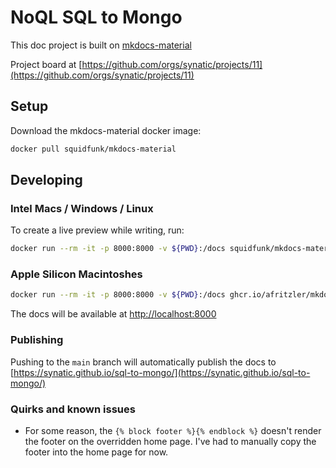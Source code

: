 # NoQL SQL to Mongo 

This doc project is built on [mkdocs-material](https://squidfunk.github.io/mkdocs-material/)

Project board at [https://github.com/orgs/synatic/projects/11](https://github.com/orgs/synatic/projects/11)

## Setup

Download the mkdocs-material docker image:

```bash
docker pull squidfunk/mkdocs-material
```

## Developing

### Intel Macs / Windows / Linux
To create a live preview while writing, run:

```bash
docker run --rm -it -p 8000:8000 -v ${PWD}:/docs squidfunk/mkdocs-material
```

### Apple Silicon Macintoshes

```bash
docker run --rm -it -p 8000:8000 -v ${PWD}:/docs ghcr.io/afritzler/mkdocs-material
```

The docs will be available at [http://localhost:8000](http://localhost:8000)

### Publishing

Pushing to the `main` branch will automatically publish the docs to [https://synatic.github.io/sql-to-mongo/](https://synatic.github.io/sql-to-mongo/)


### Quirks and known issues

* For some reason, the `{% block footer %}{% endblock %}` doesn't render the footer on the overridden home page. I've had to manually copy the footer into the home page for now.